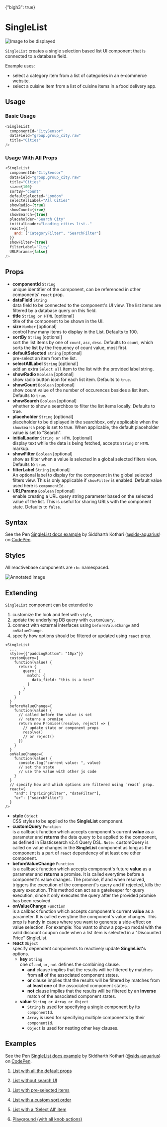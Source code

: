 {"bigh3": true}

# SingleList

![Image to be displayed](https://i.imgur.com/hFKkYws.png)

`SingleList` creates a single selection based list UI component that is connected to a database field.

Example uses:
* select a category item from a list of categories in an e-commerce website.
* select a cuisine item from a list of cuisine items in a food delivery app.

## Usage

### Basic Usage

```js
<SingleList
  componentId="CitySensor"
  dataField="group.group_city.raw"
  title="Cities"
/>
```

### Usage With All Props

```js
<SingleList
  componentId="CitySensor"
  dataField="group.group_city.raw"
  title="Cities"
  size={100}
  sortBy="count"
  defaultSelected="London"
  selectAllLabel="All Cities"
  showRadio={true}
  showCount={true}
  showSearch={true}
  placeholder="Search City"
  initialLoader="Loading cities list.."
  react={{
    and: ["CategoryFilter", "SearchFilter"]
  }}
  showFilter={true}
  filterLabel="City"
  URLParams={false}
/>
```

## Props

- **componentId** `String`  
    unique identifier of the component, can be referenced in other components' `react` prop.
- **dataField** `String`  
    data field to be connected to the component's UI view. The list items are filtered by a database query on this field.
- **title** `String or HTML` [optional]  
    title of the component to be shown in the UI.
- **size** `Number` [optional]  
    control how many items to display in the List. Defaults to 100.
- **sortBy** `String` [optional]  
    sort the list items by one of `count`, `asc`, `desc`. Defaults to `count`, which sorts the list by the frequency of count     value, most first.
- **defaultSelected** `string` [optional]  
    pre-select an item from the list.
- **selectAllLabel** `String` [optional]  
    add an extra `Select all` item to the list with the provided label string.
- **showRadio** `Boolean` [optional]  
    show radio button icon for each list item. Defaults to `true`.
- **showCount** `Boolean` [optional]  
    show count value of the number of occurences besides a list item. Defaults to `true`.
- **showSearch** `Boolean` [optional]  
    whether to show a searchbox to filter the list items locally. Defaults to true.
- **placeholder** `String` [optional]  
    placeholder to be displayed in the searchbox, only applicable when the `showSearch` prop is set to true. When applicable, the default placeholder value is set to "Search".
- **initialLoader** `String or HTML` [optional]  
    display text while the data is being fetched, accepts `String` or `HTML` markup.
- **showFilter** `Boolean` [optional]  
    show as filter when a value is selected in a global selected filters view. Defaults to `true`.
- **filterLabel** `String` [optional]  
    An optional label to display for the component in the global selected filters view. This is only applicable if `showFilter` is enabled. Default value used here is `componentId`.
- **URLParams** `Boolean` [optional]  
    enable creating a URL query string parameter based on the selected value of the list. This is useful for sharing URLs with the component state. Defaults to `false`.

## Syntax

<p data-height="500" data-theme-id="light" data-slug-hash="zdbOLE" data-default-tab="js" data-user="sids-aquarius" data-embed-version="2" data-pen-title="SingleList docs example" class="codepen">See the Pen <a href="https://codepen.io/sids-aquarius/pen/zdbOLE/">SingleList docs example</a> by Siddharth Kothari (<a href="https://codepen.io/sids-aquarius">@sids-aquarius</a>) on <a href="https://codepen.io">CodePen</a>.</p>
<script async src="https://production-assets.codepen.io/assets/embed/ei.js"></script>

## Styles

All reactivebase components are `rbc` namespaced.

![Annotated image](https://i.imgur.com/tDrawXi.png)


## Extending

`SingleList` component can be extended to
1. customize the look and feel with `style`,
2. update the underlying DB query with `customQuery`,
3. connect with external interfaces using `beforeValueChange` and `onValueChange`.
4. specify how options should be filtered or updated using `react` prop.

```
<SingleList
  ...
  style={{"paddingBottom": "10px"}}
  customQuery={
    function(value) {
      return {
        query: {
          match: {
            data_field: "this is a test"
          }
        }
      }
    }
  }
  beforeValueChange={
    function(value) {
      // called before the value is set
      // returns a promise
      return new Promise((resolve, reject) => {
        // update state or component props
        resolve()
        // or reject()
      })
    }
  }
  onValueChange={
    function(value) {
      console.log("current value: ", value)
      // set the state
      // use the value with other js code
    }
  }
  // specify how and which options are filtered using `react` prop.
  react={
    "and": ["pricingFilter", "dateFilter"],
    "or": ["searchFilter"]
  }
/>
```

- **style** `Object`  
    CSS styles to be applied to the **SingleList** component.
- **customQuery** `Function`  
    is a callback function which accepts component's current **value** as a parameter and **returns** the data query to be applied to the component, as defined in Elasticsearch v2.4 Query DSL.
    `Note:` customQuery is called on value changes in the **SingleList** component as long as the component is a part of `react` dependency of at least one other component.
- **beforeValueChange** `Function`  
    is a callback function which accepts component's future **value** as a parameter and **returns** a promise. It is called everytime before a component's value changes. The promise, if and when resolved, triggers the execution of the component's query and if rejected, kills the query execution. This method can act as a gatekeeper for query execution, since it only executes the query after the provided promise has been resolved.
- **onValueChange** `Function`  
    is a callback function which accepts component's current **value** as a parameter. It is called everytime the component's value changes. This prop is handy in cases where you want to generate a side-effect on value selection. For example: You want to show a pop-up modal with the valid discount coupon code when a list item is selected in a "Discounted Price" SingleList.
- **react** `Object`  
    specify dependent components to reactively update **SingleList's** options.
    - **key** `String`  
        one of `and`, `or`, `not` defines the combining clause.
        - **and** clause implies that the results will be filtered by matches from **all** of the associated component states.
        - **or** clause implies that the results will be filtered by matches from **at least one** of the associated component states.
        - **not** clause implies that the results will be filtered by an **inverse** match of the associated component states.
    - **value** `String or Array or Object`  
        - `String` is used for specifying a single component by its `componentId`.
        - `Array` is used for specifying multiple components by their `componentId`.
        - `Object` is used for nesting other key clauses.

## Examples

<p data-height="500" data-theme-id="light" data-slug-hash="zdbOLE" data-default-tab="result" data-user="sids-aquarius" data-embed-version="2" data-pen-title="SingleList docs example" class="codepen">See the Pen <a href="https://codepen.io/sids-aquarius/pen/zdbOLE/">SingleList docs example</a> by Siddharth Kothari (<a href="https://codepen.io/sids-aquarius">@sids-aquarius</a>) on <a href="https://codepen.io">CodePen</a>.</p>
<script async src="https://production-assets.codepen.io/assets/embed/ei.js"></script>

1. [List with all the default props](../playground/?selectedKind=map%2FSingleList&selectedStory=Basic&full=0&down=1&left=1&panelRight=0&downPanel=storybooks%2Fstorybook-addon-knobs)

2. [List without search UI](../playground/?selectedKind=map%2FSingleList&selectedStory=Without%20Search&full=0&down=1&left=1&panelRight=0&downPanel=storybooks%2Fstorybook-addon-knobs)

3. [List with pre-selected items](../playground/?selectedKind=map%2FSingleList&selectedStory=Default%20Selected&full=0&down=1&left=1&panelRight=0&downPanel=storybooks%2Fstorybook-addon-knobs)

4. [List with a custom sort order](../playground/?selectedKind=map%2FSingleList&selectedStory=Custom%20Sort&full=0&down=1&left=1&panelRight=0&downPanel=storybooks%2Fstorybook-addon-knobs)

5. [List with a 'Select All' item](../playground/?selectedKind=map%2FSingleList&selectedStory=With%20Select%20All&full=0&down=1&left=1&panelRight=0&downPanel=storybooks%2Fstorybook-addon-knobs)

6. [Playground (with all knob actions)](../playground/?knob-title=SingleList%3A%20City%20Filter&knob-size=100&knob-sortBy=count&knob-defaultSelected=San%20Francisco&knob-showCount=true&knob-showSearch=true&knob-placeholder=Search%20City&knob-selectAllLabel=All%20cities&selectedKind=map%2FSingleList&selectedStory=Playground&full=0&down=1&left=1&panelRight=0&downPanel=storybooks%2Fstorybook-addon-knobs)
